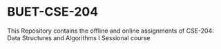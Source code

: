 # BUET-CSE-204
This Repository contains the offline and online assignments of CSE-204: Data Structures and Algorithms I Sessional course
